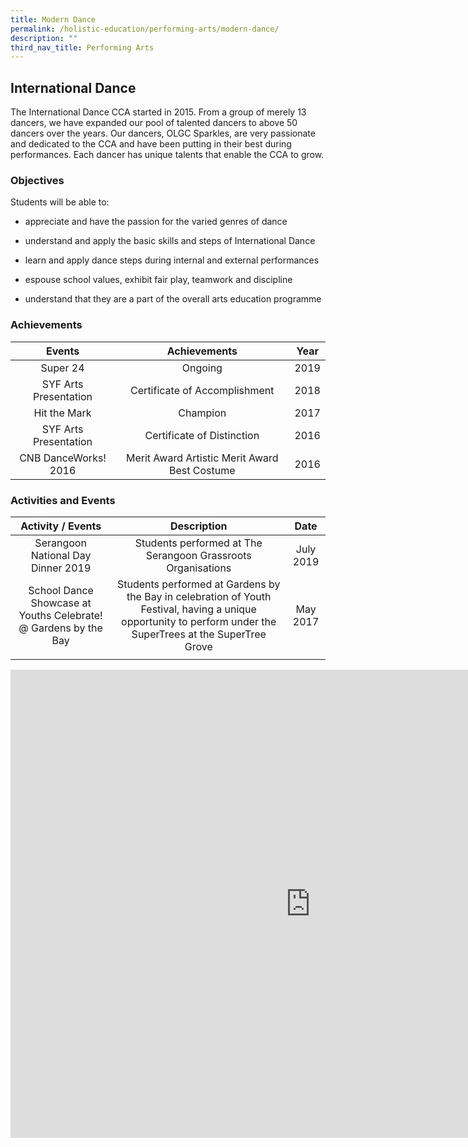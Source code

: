 ```yaml
---
title: Modern Dance
permalink: /holistic-education/performing-arts/modern-dance/
description: ""
third_nav_title: Performing Arts
---
```

## International Dance

The International Dance CCA started in 2015. From a group of merely 13 dancers, we have expanded our pool of talented dancers to above 50 dancers over the years. Our dancers, OLGC Sparkles, are very passionate and dedicated to the CCA and have been putting in their best during performances. Each dancer has unique talents that enable the CCA to grow.

### Objectives


Students will be able to:  
  

*   appreciate and have the passion for the varied genres of dance  
     
 *   understand and apply the basic skills and steps of International Dance  
     
 *   learn and apply dance steps during internal and external performances  
     
 *   espouse school values, exhibit fair play, teamwork and discipline  
     
 *   understand that they are a part of the overall arts education programme

### Achievements 

|         Events         |                  Achievements                  |  Year |
|:----------------------:|:----------------------------------------------:|:-----:|
| Super 24               |                     Ongoing                    |  2019 |
| SYF Arts Presentation  |          Certificate of Accomplishment         |  2018 |
| Hit the Mark           |                    Champion                    |  2017 |
| SYF Arts Presentation  |           Certificate of Distinction           | 2016  |
| CNB DanceWorks! 2016   |  Merit Award Artistic Merit Award Best Costume |  2016 |

### Activities and Events

|                        Activity / Events                        |                                                                          Description                                                                          |    Date   |
|:---------------------------------------------------------------:|:-------------------------------------------------------------------------------------------------------------------------------------------------------------:|:---------:|
| Serangoon National Day Dinner 2019                              | Students performed at The Serangoon Grassroots Organisations                                                                                                  | July 2019 |
| School Dance Showcase at Youths Celebrate! @ Gardens by the Bay | Students performed at Gardens by the Bay in celebration of Youth Festival, having a unique opportunity to perform under the SuperTrees at the SuperTree Grove |  May 2017 |
|                                                                 |                                                                                                                                                               |           |

<iframe allowfullscreen="true" height="749" width="960" frameborder="0" src="https://docs.google.com/presentation/d/e/2PACX-1vSKH-0XEDgJlMIwSq5GxRppxaVNvnvP3jjMWdJSWcRgdrAJiNtBQx_KEVWoathHcPX6b0ZCb41XaaFO/embed?start=false&amp;loop=false&amp;delayms=3000"></iframe>